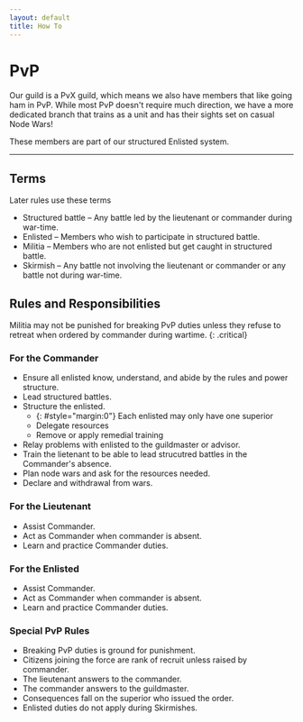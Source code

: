```yaml
---
layout: default
title: How To
---
```


# PvP

Our guild is a PvX guild, which means we also have members that like going ham in PvP. While most PvP doesn't require much direction, we have a more dedicated branch
that trains as a unit and has their sights set on casual Node Wars!

These members are part of our structured Enlisted system.

---

## Terms

Later rules use these terms

- Structured battle – Any battle led by the lieutenant or commander during war-time.
- Enlisted – Members who wish to participate in structured battle.
- Militia – Members who are not enlisted but get caught in structured battle.
- Skirmish – Any battle not involving the lieutenant or commander or any battle not during war-time.

## Rules and Responsibilities

Militia may not be punished for breaking PvP duties unless they refuse to retreat when ordered by commander during wartime.
{: .critical}

### For the Commander

- Ensure all enlisted know, understand, and abide by the rules and power structure.
- Lead structured battles.
- Structure the enlisted.
  - {: #style="margin:0"} Each enlisted may only have one superior
  - Delegate resources
  - Remove or apply remedial training
- Relay problems with enlisted to the guildmaster or advisor.
- Train the lietenant to be able to lead strucutred battles in the Commander's absence.
- Plan node wars and ask for the resources needed.
- Declare and withdrawal from wars.

### For the Lieutenant

- Assist Commander.
- Act as Commander when commander is absent.
- Learn and practice Commander duties.

### For the Enlisted

- Assist Commander.
- Act as Commander when commander is absent.
- Learn and practice Commander duties.

### Special PvP Rules

- Breaking PvP duties is ground for punishment.
- Citizens joining the force are rank of recruit unless raised by commander.
- The lieutenant answers to the commander.
- The commander answers to the guildmaster.
- Consequences fall on the superior who issued the order.
- Enlisted duties do not apply during Skirmishes.
